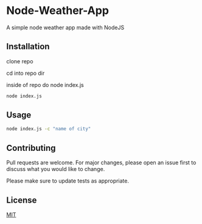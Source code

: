 # Node-Weather-App

A simple node weather app made with NodeJS

## Installation

clone repo

cd into repo dir

inside of repo do node index.js

```bash
node index.js
```

## Usage

```bash
node index.js -c "name of city"
```

## Contributing
Pull requests are welcome. For major changes, please open an issue first to discuss what you would like to change.

Please make sure to update tests as appropriate.

## License
[MIT](https://choosealicense.com/licenses/mit/)
